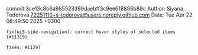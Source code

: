 commit 3ce13c8b6a985523399daebff3c9ee618886b89c
Author: Siyana Todorova <72251110+s-todorova@users.noreply.github.com>
Date:   Tue Apr 22 08:49:50 2025 +0300

    fix(ui5-side-navigation): correct hover styles of selected items (#11319)
    
    fixes: #11297
